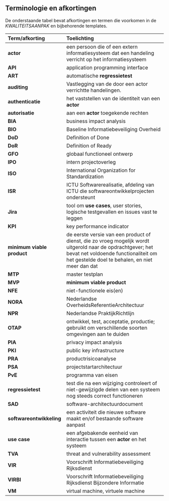 ## Terminologie en afkortingen

De onderstaande tabel bevat afkortingen en termen die voorkomen in de $KWALITEITSAANPAK$ en bijbehorende templates.

| Term/afkorting             | Toelichting                                                                                                                                                                                            |
|:---------------------------|:-------------------------------------------------------------------------------------------------------------------------------------------------------------------------------------------------------|
| **actor**                  | een persoon die of een extern informatiesysteem dat een handeling verricht op het informatiesysteem                                                                                                    |
| **API**                    | application programming interface                                                                                                                                                                      |
| **ART**                    | automatische **regressietest**                                                                                                                                                                         |
| **auditing**               | Vastlegging van de door een actor verrichtte handelingen.                                                                                                                                              |
| **authenticatie**          | het vaststellen van de identiteit van een **actor**                                                                                                                                                    |
| **autorisatie**            | aan een **actor** toegekende rechten                                                                                                                                                                   |
| **BIA**                    | business impact analysis                                                                                                                                                                               |
| **BIO**                    | Baseline Informatiebeveiliging Overheid                                                                                                                                                                |
| **DoD**                    | Definition of Done                                                                                                                                                                                     |
| **DoR**                    | Definition of Ready                                                                                                                                                                                    |
| **GFO**                    | globaal functioneel ontwerp                                                                                                                                                                            |
| **IPO**                    | intern projectoverleg                                                                                                                                                                                  |
| **ISO**                    | International Organization for Standardization                                                                                                                                                         |
| **ISR**                    | ICTU Softwarerealisatie, afdeling van ICTU die softwareontwikkelprojecten ondersteunt                                                                                                                  |
| **Jira**                   | tool om **use cases**, user stories, logische testgevallen en issues vast te leggen                                                                                                                    |
| **KPI**                    | key performance indicator                                                                                                                                                                              |
| **minimum viable product** | de eerste versie van een product of dienst, die zo vroeg mogelijk wordt uitgerold naar de opdrachtgever; het bevat net voldoende functionaliteit om het gestelde doel te behalen, en niet meer dan dat |
| **MTP**                    | master testplan                                                                                                                                                                                        |
| **MVP**                    | **minimum viable product**                                                                                                                                                                             |
| **NFE**                    | niet-functionele eis(en)                                                                                                                                                                               |
| **NORA**                   | Nederlandse OverheidsReferentieArchitectuur                                                                                                                                                            |
| **NPR**                    | Nederlandse PraktijkRichtlijn                                                                                                                                                                          |
| **OTAP**                   | ontwikkel, test, acceptatie, productie; gebruikt om verschillende soorten omgevingen aan te duiden                                                                                                     |
| **PIA**                    | privacy impact analysis                                                                                                                                                                                |
| **PKI**                    | public key infrastructure                                                                                                                                                                              |
| **PRA**                    | productrisicoanalyse                                                                                                                                                                                   |
| **PSA**                    | projectstartarchitectuur                                                                                                                                                                               |
| **PvE**                    | programma van eisen                                                                                                                                                                                    |
| **regressietest**          | test die na een wijziging controleert of niet-gewijzigde delen van een systeem nog steeds correct functioneren                                                                                         |
| **SAD**                    | software-architectuurdocument                                                                                                                                                                          |
| **softwareontwikkeling**   | een activiteit die nieuwe software maakt en/of bestaande software aanpast                                                                                                                              |
| **use case**               | een afgebakende eenheid van interactie tussen een **actor** en het systeem                                                                                                                             |
| **TVA**                    | threat and vulnerability assessment                                                                                                                                                                    |
| **VIR**                    | Voorschrift Informatiebeveiliging Rijksdienst                                                                                                                                                          |
| **VIRBI**                  | Voorschrift Informatiebeveiliging Rijksdienst Bijzondere Informatie                                                                                                                                    |
| **VM**                     | virtual machine, virtuele machine                                                                                                                                                                      |
